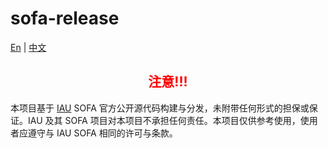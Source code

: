 # sofa-release
[En](./README.md) | [中文](./README-zh.md)
<div>
    <h2 align="center" style="color: red;">注意!!!</h3>
    <p>本项目基于 <span><a href="http://www.iausofa.org/">IAU</a></span> SOFA 官方公开源代码构建与分发，未附带任何形式的担保或保证。IAU 及其 SOFA 项目对本项目不承担任何责任。本项目仅供参考使用，使用者应遵守与 IAU SOFA 相同的许可与条款。</p>
<div>
